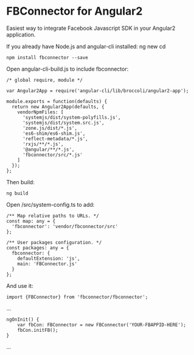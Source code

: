 # FBConnector for Angular2
Easiest way to integrate Facebook Javascript SDK in your Angular2 application.

If you already have Node.js and angular-cli installed:
    ng new <project-name> 
    cd <project-name>

    npm install fbconnector --save
   
Open angular-cli-build.js to include fbconnector:

    /* global require, module */

    var Angular2App = require('angular-cli/lib/broccoli/angular2-app');

    module.exports = function(defaults) {
      return new Angular2App(defaults, {
        vendorNpmFiles: [
          'systemjs/dist/system-polyfills.js',
          'systemjs/dist/system.src.js',
          'zone.js/dist/*.js',
          'es6-shim/es6-shim.js',
          'reflect-metadata/*.js',
          'rxjs/**/*.js',
          '@angular/**/*.js',
          'fbconnector/src/*.js'
        ]
      });
    };

Then build:

    ng build

Open /src/system-config.ts to add:

    /** Map relative paths to URLs. */
	const map: any = {
	  'fbconnector': 'vendor/fbconnector/src'
	};

	/** User packages configuration. */
	const packages: any = {
	  fbconnector: {
	    defaultExtension: 'js',
	    main: 'FBConnector.js'
	  }
	};

And use it:

    import {FBConnector} from 'fbconnector/fbconnector';

...

    ngOnInit() {
        var fbCon: FBConnector = new FBConnector('YOUR-FBAPPID-HERE');
        fbCon.initFB();
    }

...

